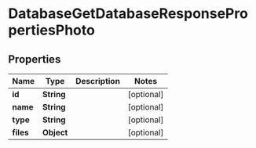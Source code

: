 

# DatabaseGetDatabaseResponsePropertiesPhoto


## Properties

| Name | Type | Description | Notes |
|------------ | ------------- | ------------- | -------------|
|**id** | **String** |  |  [optional] |
|**name** | **String** |  |  [optional] |
|**type** | **String** |  |  [optional] |
|**files** | **Object** |  |  [optional] |




